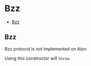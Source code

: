 # Bzz

+ [Bzz](#Bzz)

## Bzz

Bzz protocol is not implemented on Aion

Using this constructor will `throw`.

